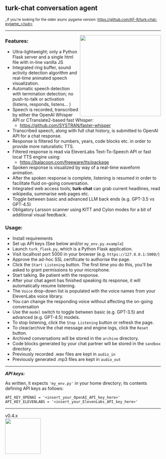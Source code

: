 ## turk-chat conversation agent
<sub>_If you're looking for the older async pygame version: https://github.com/KF-R/turk-chat-pygame_</sub>
<hr/>
<img src="https://github.com/KF-R/turk-chat/assets/6677966/986e1630-8c98-4249-a9cd-55e48cec148b" width="262px" align="right"/>

### Features:
* Ultra-lightweight; only a Python Flask server and a single html file with in-line vanilla JS
* Integrated ring buffer, sound activity detection algorithm and real-time animated speech visualization.
* Automatic speech detection with termination detection; no push-to-talk or activation (listens, responds, listens... )
* Speech is recorded, transcribed by either the OpenAI Whisper API or CTranslate2-based fast Whisper:
  - https://github.com/SYSTRAN/faster-whisper
* Transcribed speech, along with full chat history, is submitted to OpenAI API for a chat response.
* Response is filtered for numbers, years, code blocks etc. in order to provide more naturalistic TTS.
* Filtered response is read via ElevenLabs Text-To-Speech API or fast local TTS engine using:
  - https://balacoon.com/freeware/tts/package
* Spoken response is visualized by way of a real-time waveform animation.
* After the spoken response is complete, listening is resumed in order to facilitate fluid on-going conversation.
* Integrated web access tools; **turk-chat** can grab current headlines, read wikipedia, summarise web pages etc.
* Toggle between basic and advanced LLM back ends (e.g. GPT-3.5 vs GPT-4.5)
* Obligatory Larsson scanner using KITT and Cylon modes for a bit of additional visual feedback.

### Usage:
* Install requirements
* Set up API keys (See below and/or `my_env.py.example`)
* Launch `turk_flask.py`, which is a Python Flask application.  
* Visit localhost port 5000 in your browser (e.g. `https://127.0.0.1:5000/`)
* Approve the ad-hoc SSL certificate to authorise the page.
* Click the `Start Listening` button.  The first time you do this, you'll be asked to grant permissions to your microphone.
* Start talking.  Be patient with the response.
* After your chat agent has finished speaking its response, it will automatically resume listening.
* The `Voice` drop-down list is populated with the voice names from your ElevenLabs voice library.  
* You can change the responding voice without affecting the on-going conversation
* Use the `model` switch to toggle between basic (e.g. GPT-3.5) and advanced (e.g. GPT-4.5) models.
* To stop listening, click the `Stop Listening` button or refresh the page.
* To clear/archive the chat message and engine logs, click the `Reset` button. 
* Archived conversations will be stored in the `archive` directory.
* Code blocks generated by your chat partner will be stored in the `sandbox` directory.
* Previously recorded .wav files are kept in `audio_in`
* Previously generated .mp3 files are kept in `audio_out`
<hr/>

_**API keys:**_

As written, it expects `'my_env.py'` in your home directory; its contents defining API keys as follows:
  
```
API_KEY_OPENAI = '<insert_your_OpenAI_API_key_here>'
API_KEY_ELEVENLABS = '<insert_your_ElevenLabs_API_key_here>'
```


<p/>
<hr/>
v0.4.x <br/>

<img src="https://github.com/KF-R/turk-chat/assets/6677966/1896d8b8-7108-4cd2-a76b-edb28bdca90a" width="115px"/>

